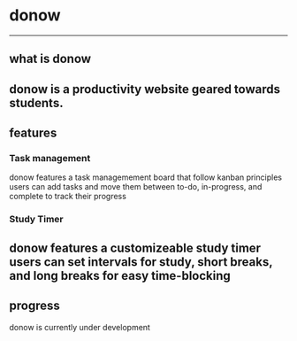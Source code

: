 # donow
---
## what is donow  

donow is a productivity website geared towards students.
---
## features
### Task management
donow features a task managemement board that follow kanban principles
users can add tasks and move them between to-do, in-progress, and complete to track their progress
### Study Timer
donow features a customizeable study timer 
users can set intervals for study, short breaks, and long breaks for easy time-blocking
---
## progress
donow is currently under development
